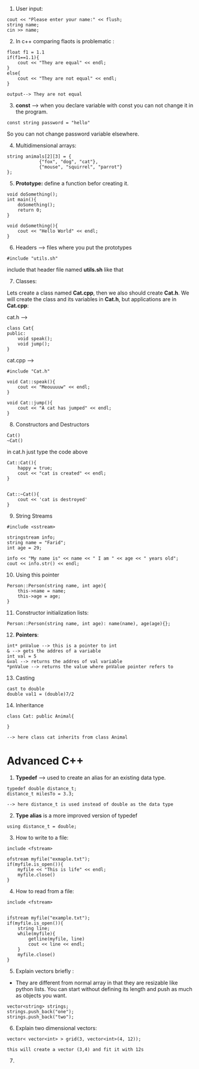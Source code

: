 1. User input:

```
cout << "Please enter your name:" << flush;
string name;
cin >> name;
```

2. In c++ comparing flaots is problematic :

```
float f1 = 1.1
if(f1==1.1){
    cout << "They are equal" << endl;
}
else{
    cout << "They are not equal" << endl;
}

output--> They are not equal
```

3. **const** --> when you declare variable with const you can not change it in the program.

```
const string password = "hello"
```

So you can not change password variable elsewhere.

4. Multidimensional arrays:

```
string animals[2][3] = {
            {"fox", "dog", "cat"}, 
            {"mouse", "squirrel", "parrot"}
};
```

5. **Prototype:** define a function befor creating it.

```
void doSomething();
int main(){
    doSomething();
    return 0;
}

void doSomething(){
    cout << "Hello World" << endl;
}
```

6. Headers --> files where you put the prototypes

```
#include "utils.sh"
```

include that header file named **utils.sh** like that

7. Classes: 

Lets create a class named **Cat.cpp**, then we also should create **Cat.h**. We will create the class and its variables in **Cat.h**, but applications are in **Cat.cpp**:

cat.h --> 

```
class Cat{
public:
    void speak();
    void jump();
}
```

cat.cpp -->

```
#include "Cat.h"

void Cat::speak(){
    cout << "Meouuuuw" << endl;
}

void Cat::jump(){
    cout << "A cat has jumped" << endl;
}
```

8. Constructors and Destructors

```
Cat()
~Cat()
```

in cat.h just type the code above

```
Cat::Cat(){
    happy = true;
    cout << "cat is created" << endl;
}


Cat::~Cat(){
    cout << 'cat is destroyed'
}
```

9. String Streams

```
#include <sstream>

stringstream info;
string name = "Farid";
int age = 29;

info << "My name is" << name << " I am " << age << " years old";
cout << info.str() << endl;
```

10. Using this pointer

```
Person::Person(string name, int age){
    this->name = name;
    this->age = age;
}
```

11. Constructor initialization lists:

```
Person::Person(string name, int age): name(name), age(age){};
```

12. **Pointers**:

```
int* pnValue --> this is a pointer to int
& --> gets the addres of a variable
int val = 5
&val --> returns the addres of val variable 
*pnValue --> returns the value where pnValue pointer refers to
```

13. Casting 

```
cast to double
double val1 = (double)7/2
```

14. Inheritance

```
class Cat: public Animal{

}

--> here class cat inherits from class Animal
```



# Advanced C++



1. **Typedef**  --> used to create an alias for an existing data type.

```
typedef double distance_t;
distance_t milesTo = 3.3;

--> here distance_t is used instead of double as the data type
```

2. **Type alias** is a more improved version of typedef

```
using distance_t = double;
```

3. How to write to a file:

```
include <fstream>

ofstream myfile("exmaple.txt");
if(myfile.is_open()){
    myfile << "This is life" << endl;
    myfile.close()
}
```

4. How to read from a file:

```
include <fstream>


ifstream myfile("example.txt");
if(myfile.is_open()){
    string line;
    while(myfile){
        getline(myfile, line)
        cout << line << endl;
    }
    myfile.close()
}
```

5. Explain vectors briefly :
- They are different from normal array in that they are resizable like python lists. You can start without defining its length and push as much as objects you want.

```
vector<string> strings;
strings.push_back("one");
strings.push_back("two");
```

6. Explain two dimensional vectors:

```
vector< vector<int> > grid(3, vector<int>(4, 12));

this will create a vector (3,4) and fit it with 12s
```

7. 
